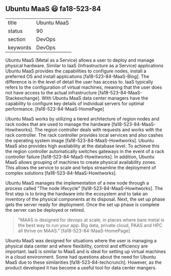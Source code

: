 ## Ubuntu MaaS :smiley: fa18-523-84


|          |                 |
| -------- | --------------- |
| title    | Ubuntu MaaS     | 
| status   | 90              |
| section  | DevOps          |
| keywords | DevOps          |

Ubuntu MaaS (Metal as a Service) allows a user to deploy and manage
physical hardware.  Similar to IaaS (Infrastructure as a Service)
applications Ubuntu MaaS provides the capabilities to configure nodes,
install a preferred OS and install applications
[fa18-523-84-MaaS-Blog].  The difference is in the level of detail the
user has access to. IaaS typically refers to the configuration of
virtual machines, meaning that the user does not have access to the
actual infrastructure [fa18-523-84-MaaS-Stackexchange].  With Ubuntu
MaaS data center managers have the capability to configure key details
of individual servers for optimal
performance. [fa18-523-84-MaaS-HomePage]

Ubuntu MaaS works by utilizing a tiered architecture of region nodes
and rack nodes that are used to manage the hardware
[fa18-523-84-MaaS-Howitworks].  The region controller deals with
requests and works with the rack controller.  The rack controller
provides local services and also cashes the operating system image
[fa18-523-84-MaaS-Howitworks].  Ubuntu MaaS also provides high
availability at the database level.  To achieve this the region
controller automatically switches gateways in the event of a rack
controller failure [fa18-523-84-MaaS-Howitworks].  In addition, Ubuntu
MaaS allows grouping of machines to create physical availability
zones.  This allows the service to scale and helps streamline the
deployment of complex solutions [fa18-523-84-MaaS-Howitworks].

Ubuntu MaaS manages the implementation of a new node through a process
called "The node lifecycle" [fa18-523-84-MaaS-Howitworks].  The first
step is to bring the hardware into the ecosystem and to take an
inventory of the physical components at its disposal.  Next, the set
up phase gets the server ready for deployment.  Once the set up phase
is complete the server can be deployed or retired.

> "MAAS is designed for devops at scale, in places where bare metal is
  the best way to run your app. Big data, private cloud, PAAS and HPC
  all thrive on MAAS." [fa18-523-84-MaaS-HomePage]

Ubuntu MaaS was designed for situations where the user is managing a
physical data center and where flexibility, control and efficiency are
important.  IaaS is similar to MaaS and is ideal for setting up
virtual machines in a cloud environment.  Some had questions about the
need for Ubuntu MaaS due to these similarities
[fa18-523-84-techcrunch].  However, as the product developed it has
become a useful tool for data center mangers.


